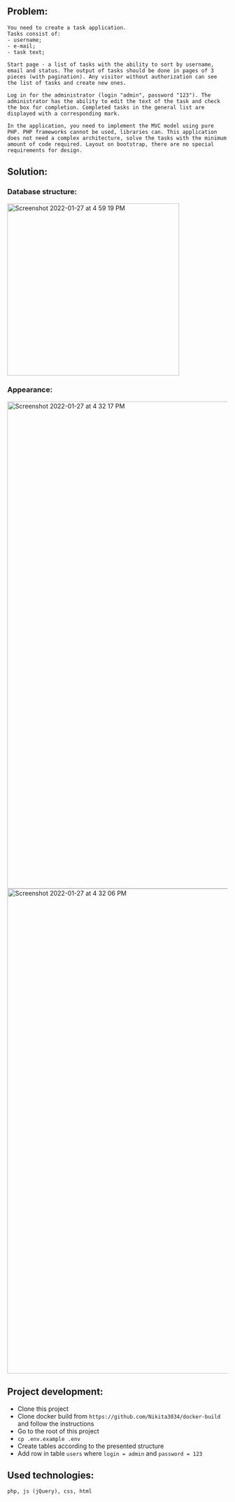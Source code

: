 ## Problem:

    You need to create a task application.
    Tasks consist of:
    - username;
    - e-mail;
    - task text;

    Start page - a list of tasks with the ability to sort by username, email and status. The output of tasks should be done in pages of 3 pieces (with pagination). Any visitor without authorization can see the list of tasks and create new ones.

    Log in for the administrator (login "admin", password "123"). The administrator has the ability to edit the text of the task and check the box for completion. Completed tasks in the general list are displayed with a corresponding mark.

    In the application, you need to implement the MVC model using pure PHP. PHP frameworks cannot be used, libraries can. This application does not need a complex architecture, solve the tasks with the minimum amount of code required. Layout on bootstrap, there are no special requirements for design.

## Solution:

### Database structure:

<img width="393" alt="Screenshot 2022-01-27 at 4 59 19 PM" src="https://user-images.githubusercontent.com/37295991/151373351-a0e30faa-d6c9-412d-bacc-bc1a49ec72e7.png">

### Appearance:

<img width="1112" alt="Screenshot 2022-01-27 at 4 32 17 PM" src="https://user-images.githubusercontent.com/37295991/151371651-a5236d58-9263-4aa1-914b-00f8554e94b6.png">

<img width="1107" alt="Screenshot 2022-01-27 at 4 32 06 PM" src="https://user-images.githubusercontent.com/37295991/151371683-15c81c58-cab3-4329-995d-bda045f9178b.png">

## Project development:

- Clone this project
- Clone docker build from `https://github.com/Nikita3034/docker-build` and follow the instructions
- Go to the root of this project
- `cp .env.example .env`
- Create tables according to the presented structure
- Add row in table `users` where  `login = admin` and `password = 123`

## Used technologies:

    php, js (jQuery), css, html